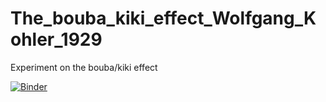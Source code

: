 # The_bouba_kiki_effect_Wolfgang_Kohler_1929
Experiment on the bouba/kiki effect

[![Binder](https://mybinder.org/badge_logo.svg)](https://mybinder.org/v2/gh/SandraAParaiso/The_bouba_kiki_effect_Wolfgang_Kohler_1929.git/HEAD)

